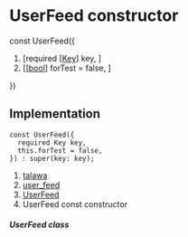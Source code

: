 
<div>

# UserFeed constructor

</div>


const UserFeed({

1.  [required
    [[Key](https://api.flutter.dev/flutter/foundation/Key-class.md)]
    key, ]
2.  [[[bool](https://api.flutter.dev/flutter/dart-core/bool-class.html)]
    forTest = false,
    ]

})



## Implementation

``` language-dart
const UserFeed({
  required Key key,
  this.forTest = false,
}) : super(key: key);
```







1.  [talawa](../../index.md)
2.  [user_feed](../../views_after_auth_screens_profile_user_feed/)
3.  [UserFeed](../../views_after_auth_screens_profile_user_feed/UserFeed-class.md)
4.  UserFeed const constructor

##### UserFeed class







